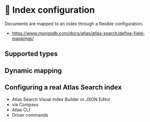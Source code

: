# 📘 Index configuration

Documents are mapped to an index through a flexible configuration. 

* https://www.mongodb.com/docs/atlas/atlas-search/define-field-mappings/

## Supported types

## Dynamic mapping

## Configuring a real Atlas Search index

* Atlas Search Visual Index Builder or JSON Editor
* via Compass
* Atlas CLI
* Driver commands

